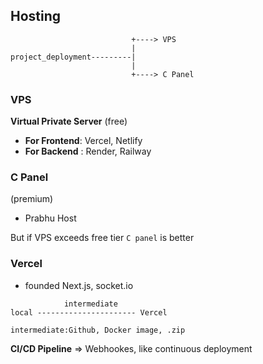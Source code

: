 ## Hosting

```text
                           +----> VPS
                           |
project_deployment---------|
                           | 
                           +----> C Panel
```

### VPS

**Virtual Private Server** (free)
- **For Frontend**: Vercel, Netlify
- **For Backend** : Render, Railway

### C Panel
(premium)
- Prabhu Host

But if VPS exceeds free tier `C panel` is better

### Vercel
- founded Next.js, socket.io

```text
            intermediate
local ---------------------- Vercel

intermediate:Github, Docker image, .zip
```
**CI/CD Pipeline** => Webhookes, like continuous deployment
